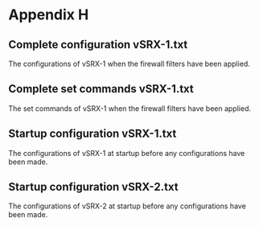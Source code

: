 # Appendix H
## Complete configuration vSRX-1.txt
The configurations of vSRX-1 when the firewall filters have been applied.
## Complete set commands vSRX-1.txt
The set commands of vSRX-1 when the firewall filters have been applied.
## Startup configuration vSRX-1.txt
The configurations of vSRX-1 at startup before any configurations have been made.
## Startup configuration vSRX-2.txt
The configurations of vSRX-2 at startup before any configurations have been made.
